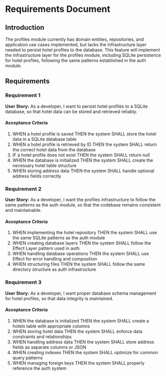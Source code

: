 # Requirements Document

## Introduction

The profiles module currently has domain entities, repositories, and application use cases implemented, but lacks the infrastructure layer needed to persist hotel profiles to the database. This feature will implement the infrastructure layer for the profiles module, including SQLite persistence for hotel profiles, following the same patterns established in the auth module.

## Requirements

### Requirement 1

**User Story:** As a developer, I want to persist hotel profiles to a SQLite database, so that hotel data can be stored and retrieved reliably.

#### Acceptance Criteria

1. WHEN a hotel profile is saved THEN the system SHALL store the hotel data in a SQLite database table
2. WHEN a hotel profile is retrieved by ID THEN the system SHALL return the correct hotel data from the database
3. IF a hotel profile does not exist THEN the system SHALL return null
4. WHEN the database is initialized THEN the system SHALL create the necessary hotel table structure
5. WHEN storing address data THEN the system SHALL handle optional address fields correctly

### Requirement 2

**User Story:** As a developer, I want the profiles infrastructure to follow the same patterns as the auth module, so that the codebase remains consistent and maintainable.

#### Acceptance Criteria

1. WHEN implementing the hotel repository THEN the system SHALL use the same SQLite patterns as the auth module
2. WHEN creating database layers THEN the system SHALL follow the Effect Layer pattern used in auth
3. WHEN handling database operations THEN the system SHALL use Effect for error handling and composition
4. WHEN structuring files THEN the system SHALL follow the same directory structure as auth infrastructure

### Requirement 3

**User Story:** As a developer, I want proper database schema management for hotel profiles, so that data integrity is maintained.

#### Acceptance Criteria

1. WHEN the database is initialized THEN the system SHALL create a hotels table with appropriate columns
2. WHEN storing hotel data THEN the system SHALL enforce data constraints and relationships
3. WHEN handling address data THEN the system SHALL store address fields as separate columns or JSON
4. WHEN creating indexes THEN the system SHALL optimize for common query patterns
5. WHEN managing foreign keys THEN the system SHALL properly reference the auth system